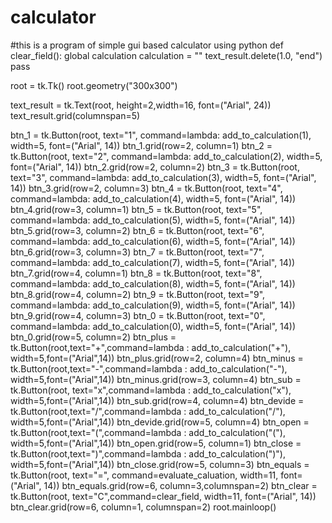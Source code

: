 # calculator
#this is a program of simple gui based calculator using python
def clear_field():
    global calculation
    calculation = ""
    text_result.delete(1.0, "end")
    pass

root = tk.Tk()
root.geometry("300x300")

text_result = tk.Text(root, height=2,width=16, font=("Arial", 24))
text_result.grid(columnspan=5)
 
btn_1 = tk.Button(root, text="1", command=lambda: add_to_calculation(1), width=5, font=("Arial", 14))
btn_1.grid(row=2, column=1)
btn_2 = tk.Button(root, text="2", command=lambda: add_to_calculation(2), width=5, font=("Arial", 14))
btn_2.grid(row=2, column=2)
btn_3 = tk.Button(root, text="3", command=lambda: add_to_calculation(3), width=5, font=("Arial", 14))
btn_3.grid(row=2, column=3)
btn_4 = tk.Button(root, text="4", command=lambda: add_to_calculation(4), width=5, font=("Arial", 14))
btn_4.grid(row=3, column=1)
btn_5 = tk.Button(root, text="5", command=lambda: add_to_calculation(5), width=5, font=("Arial", 14))
btn_5.grid(row=3, column=2)
btn_6 = tk.Button(root, text="6", command=lambda: add_to_calculation(6), width=5, font=("Arial", 14))
btn_6.grid(row=3, column=3)
btn_7 = tk.Button(root, text="7", command=lambda: add_to_calculation(7), width=5, font=("Arial", 14))
btn_7.grid(row=4, column=1)
btn_8 = tk.Button(root, text="8", command=lambda: add_to_calculation(8), width=5, font=("Arial", 14))
btn_8.grid(row=4, column=2)
btn_9 = tk.Button(root, text="9", command=lambda: add_to_calculation(9), width=5, font=("Arial", 14))
btn_9.grid(row=4, column=3)
btn_0 = tk.Button(root, text="0", command=lambda: add_to_calculation(0), width=5, font=("Arial", 14))
btn_0.grid(row=5, column=2)
btn_plus = tk.Button(root,text="+",command=lambda : add_to_calculation("+"), width=5,font=("Arial",14))
btn_plus.grid(row=2, column=4)
btn_minus = tk.Button(root,text="-",command=lambda : add_to_calculation("-"), width=5,font=("Arial",14))
btn_minus.grid(row=3, column=4)
btn_sub = tk.Button(root, text="x",command=lambda : add_to_calculation("x"), width=5,font=("Arial",14))
btn_sub.grid(row=4, column=4)
btn_devide = tk.Button(root,text="/",command=lambda : add_to_calculation("/"), width=5,font=("Arial",14))
btn_devide.grid(row=5, column=4)
btn_open = tk.Button(root,text="(",command=lambda : add_to_calculation("("), width=5,font=("Arial",14))
btn_open.grid(row=5, column=1)
btn_close = tk.Button(root,text=")",command=lambda : add_to_calculation(")"), width=5,font=("Arial",14))
btn_close.grid(row=5, column=3)
btn_equals = tk.Button(root, text="=", command=evaluate_caluation, width=11, font=("Arial", 14))
btn_equals.grid(row=6, column=3,columnspan=2)
btn_clear = tk.Button(root, text="C",command=clear_field, width=11, font=("Arial", 14))
btn_clear.grid(row=6, column=1, columnspan=2)
root.mainloop()
